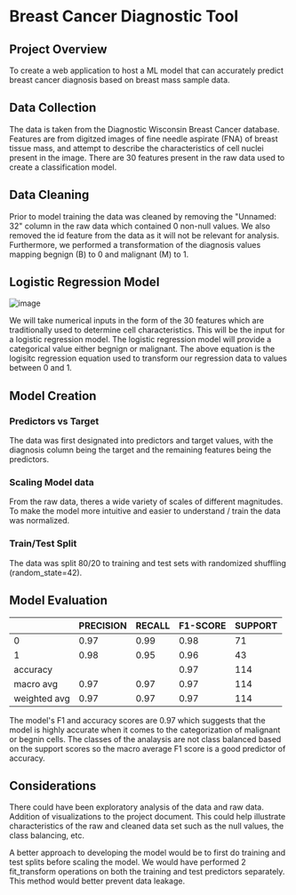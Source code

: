 # Breast Cancer Diagnostic Tool

## Project Overview
To create a web application to host a ML model that can accurately predict breast cancer diagnosis based on breast mass sample data.

## Data Collection
The data is taken from the Diagnostic Wisconsin Breast Cancer database.
Features are from digitzed images of fine needle aspirate (FNA) of breast tissue mass, and attempt to describe the characteristics of cell nuclei present in the image. There are 30 features present in the raw data used to create a classification model.

## Data Cleaning
Prior to model training the data was cleaned by removing the "Unnamed: 32" column in the raw data which contained 0 non-null values. We also removed the id feature from the data as it will not be relevant for analysis.
Furthermore, we performed a transformation of the diagnosis values mapping begnign (B) to 0 and malignant (M) to 1. 

## Logistic Regression Model
![image](https://github.com/user-attachments/assets/4588de16-3f27-4200-9aed-5c670754f05e)  

We will take numerical inputs in the form of the 30 features which are traditionally used to determine cell characteristics. This will be the input for a logistic regression model. The logistic regression model will provide a categorical value either begnign or malignant. 
The above equation is the logisitc regression equation used to transform our regression data to values between 0 and 1.

## Model Creation
### Predictors vs Target
The data was first designated into predictors and target values, with the diagnosis column being the target and the remaining features being the predictors.

### Scaling Model data
From the raw data, theres a wide variety of scales of different magnitudes. To make the model more intuitive and easier to understand / train the data was normalized.

### Train/Test Split
The data was split 80/20 to training and test sets with randomized shuffling (random_state=42).

## Model Evaluation
|              | PRECISION | RECALL | F1-SCORE | SUPPORT | 
|--------------|-----------|--------|----------|---------|
| 0            | 0.97      | 0.99   | 0.98     | 71      |
| 1            | 0.98      | 0.95   | 0.96     | 43      |
| accuracy     |           |        | 0.97     | 114     |
| macro avg    | 0.97      | 0.97   | 0.97     | 114     |
| weighted avg | 0.97      | 0.97   | 0.97     | 114     |

The model's F1 and accuracy scores are 0.97 which suggests that the model is highly accurate when it comes to the categorization of malignant or begnin cells. The classes of the analaysis are not class balanced based on the support scores so the macro average F1 score is a good predictor of accuracy. 

## Considerations
There could have been exploratory analysis of the data and raw data. Addition of visualizations to the project document. This could help illustrate characteristics of the raw and cleaned data set such as the null values, the class balancing, etc.

A better approach to developing the model would be to first do training and test splits before scaling the model. We would have performed 2 fit_transform operations on both the training and test predictors separately. This method would better prevent data leakage.
